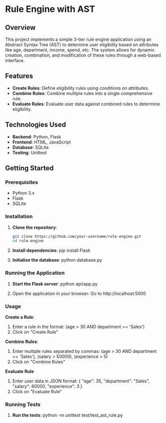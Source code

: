 # Rule Engine with AST

## Overview

This project implements a simple 3-tier rule engine application using an Abstract Syntax Tree (AST) to determine user eligibility based on attributes like age, department, income, spend, etc. The system allows for dynamic creation, combination, and modification of these rules through a web-based interface.

## Features

- **Create Rules**: Define eligibility rules using conditions on attributes.
- **Combine Rules**: Combine multiple rules into a single comprehensive rule.
- **Evaluate Rules**: Evaluate user data against combined rules to determine eligibility.

## Technologies Used

- **Backend**: Python, Flask
- **Frontend**: HTML, JavaScript
- **Database**: SQLite
- **Testing**: Unittest

## Getting Started

### Prerequisites

- Python 3.x
- Flask
- SQLite

### Installation

1. **Clone the repository**:
   ```bash
   git clone https://github.com/your-username/rule-engine.git
   cd rule-engine

2. **Install dependencies**:
	pip install Flask

3. **Initialize the database**:
	python database.py

### Running the Application

1. **Start the Flask server**:
	python api/app.py

2. Open the application in your browser: Go to http://localhost:5000

### Usage

**Create a Rule**:

1. Enter a rule in the format: (age > 30 AND department == 'Sales')
2. Click on "Create Rule"

**Combine Rules**:

1. Enter multiple rules separated by commas: (age > 30 AND department == 'Sales'), (salary > 50000), (experience > 5)
2. Click on "Combine Rules"

**Evaluate Rule**

1. Enter user data in JSON format:
	{
    "age": 35,
    "department": "Sales",
    "salary": 60000,
    "experience": 3
}
2. Click on "Evaluate Rule"

### Running Tests

1. **Run the tests**:
	python -m unittest test/test_ast_rule.py


